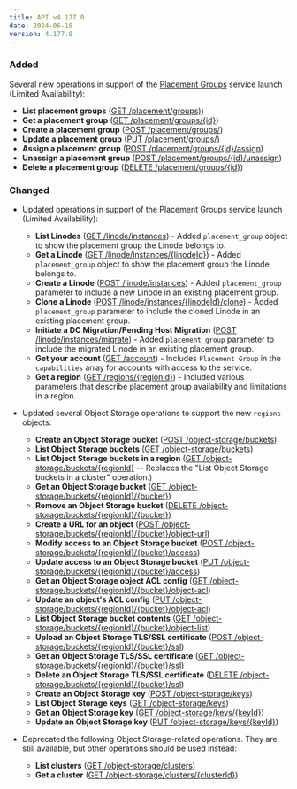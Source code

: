 ```yaml
---
title: API v4.177.0
date: 2024-06-18
version: 4.177.0
---
```


### Added

Several new operations in support of the [Placement Groups](/docs/products/compute/compute-instances/guides/placement-groups/) service launch (Limited Availability):

  - **List placement groups** ([GET /placement/groups)](https://techdocs.akamai.com/linode-api/reference/get-placement-groups))
  - **Get a placement group** ([GET /placement/groups/{id}](https://techdocs.akamai.com/linode-api/reference/get-placement-group))
  - **Create a placement group** ([POST /placement/groups/](https://techdocs.akamai.com/linode-api/reference/post-placement-group))
  - **Update a placement group** ([PUT /placement/groups/](https://techdocs.akamai.com/linode-api/reference/put-placement-group))
  - **Assign a placement group** ([POST /placement/groups/{id}/assign](https://techdocs.akamai.com/linode-api/reference/post-group-assign))
  - **Unassign a placement group** ([POST /placement/groups/{id}/unassign](https://techdocs.akamai.com/linode-api/reference/post-group-unassign))
  - **Delete a placement group** ([DELETE /placement/groups/{id}](https://techdocs.akamai.com/linode-api/reference/delete-placement-group))

### Changed

- Updated operations in support of the Placement Groups service launch (Limited Availability):

  - **List Linodes** ([GET /linode/instances](https://techdocs.akamai.com/linode-api/reference/get-linode-instances)) - Added `placement_group` object to show the placement group the Linode belongs to.
  - **Get a Linode** ([GET /linode/instances/{linodeId}](https://techdocs.akamai.com/linode-api/reference/get-linode-instance)) - Added `placement_group` object to show the placement group the Linode belongs to.
  - **Create a Linode** ([POST /linode/instances](https://techdocs.akamai.com/linode-api/reference/post-linode-instance)) - Added `placement_group` parameter to include a new Linode in an existing placement group.
  - **Clone a Linode** ([POST /linode/instances/{linodeId}/clone](https://techdocs.akamai.com/linode-api/reference/post-clone-linode-instance)) - Added `placement_group` parameter to include the cloned Linode in an existing placement group.
  - **Initiate a DC Migration/Pending Host Migration** ([POST /linode/instances/migrate](https://techdocs.akamai.com/linode-api/reference/post-migrate-linode-instance)) - Added `placement_group` parameter to include the migrated Linode in an existing placement group.
  - **Get your account** ([GET /account](https://techdocs.akamai.com/linode-api/reference/get-account)) - Includes `Placement Group` in the `capabilities` array for accounts with access to the service.
  - **Get a region** ([GET /regions/{regionId}](https://techdocs.akamai.com/linode-api/reference/get-region)) - Included various parameters that describe placement group availability and limitations in a region.

- Updated several Object Storage operations to support the new `regions` objects:

  - **Create an Object Storage bucket** ([POST /object-storage/buckets](https://techdocs.akamai.com/linode-api/reference/post-object-storage-bucket))
  - **List Object Storage buckets** ([GET /object-storage/buckets](https://techdocs.akamai.com/linode-api/reference/get-object-storage-buckets))
  - **List Object Storage buckets in a region** ([GET /object-storage/buckets/{regionId}](https://techdocs.akamai.com/linode-api/reference/get-object-storage-bucketin-cluster) -- Replaces the "List Object Storage buckets in a cluster" operation.)
  - **Get an Object Storage bucket** ([GET /object-storage/buckets/{regionId}/{bucket}](https://techdocs.akamai.com/linode-api/reference/get-object-storage-bucket))
  - **Remove an Object Storage bucket** ([DELETE /object-storage/buckets/{regionId}/{bucket}](https://techdocs.akamai.com/linode-api/reference/delete-object-storage-bucket))
  - **Create a URL for an object** ([POST /object-storage/buckets/{regionId}/{bucket}/object-url](https://techdocs.akamai.com/linode-api/reference/post-object-storage-object-url))
  - **Modify access to an Object Storage bucket** ([POST /object-storage/buckets/{regionId}/{bucket}/access](https://techdocs.akamai.com/linode-api/reference/post-object-storage-bucket-access))
  - **Update access to an Object Storage bucket** ([PUT /object-storage/buckets/{regionId}/{bucket}/access](https://techdocs.akamai.com/linode-api/reference/put-storage-bucket-access))
  - **Get an Object Storage object ACL config** ([GET /object-storage/buckets/{regionId}/{bucket}/object-acl](https://techdocs.akamai.com/linode-api/reference/get-object-storage-bucket-acl))
  - **Update an object's ACL config** ([PUT /object-storage/buckets/{regionId}/{bucket}/object-acl](https://techdocs.akamai.com/linode-api/reference/put-object-storage-bucket-acl))
  - **List Object Storage bucket contents** ([GET /object-storage/buckets/{regionId}/{bucket}/object-list](https://techdocs.akamai.com/linode-api/reference/get-object-storage-bucket-content))
  - **Upload an Object Storage TLS/SSL certificate** ([POST /object-storage/buckets/{regionId}/{bucket}/ssl](https://techdocs.akamai.com/linode-api/reference/post-object-storage-ssl))
  - **Get an Object Storage TLS/SSL certificate** ([GET /object-storage/buckets/{regionId}/{bucket}/ssl](https://techdocs.akamai.com/linode-api/reference/get-object-storage-ssl))
  - **Delete an Object Storage TLS/SSL certificate** ([DELETE /object-storage/buckets/{regionId}/{bucket}/ssl](https://techdocs.akamai.com/linode-api/reference/delete-object-storage-ssl))
  - **Create an Object Storage key** ([POST /object-storage/keys](https://techdocs.akamai.com/linode-api/reference/post-object-storage-keys))
  - **List Object Storage keys** ([GET /object-storage/keys](https://techdocs.akamai.com/linode-api/reference/get-object-storage-keys))
  - **Get an Object Storage key** ([GET /object-storage/keys/{keyId}](https://techdocs.akamai.com/linode-api/reference/get-object-storage-key))
  - **Update an Object Storage key** ([PUT /object-storage/keys/{keyId}](https://techdocs.akamai.com/linode-api/reference/put-object-storage-key))

- Deprecated the following Object Storage-related operations. They are still available, but other operations should be used instead:

  - **List clusters** ([GET /object-storage/clusters](https://techdocs.akamai.com/linode-api/reference/get-object-storage-clusters))
  - **Get a cluster** ([GET /object-storage/clusters/{clusterId}](https://techdocs.akamai.com/linode-api/reference/get-object-storage-cluster))